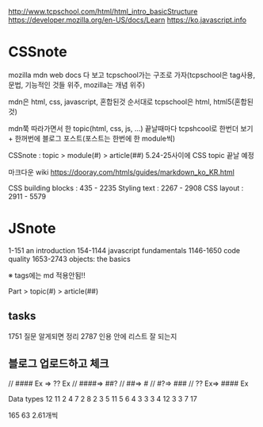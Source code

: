http://www.tcpschool.com/html/html_intro_basicStructure
https://developer.mozilla.org/en-US/docs/Learn
https://ko.javascript.info

# CSSnote
mozilla mdn web docs 다 보고 tcpschool가는 구조로 가자(tcpschool은 tag사용, 문법, 기능적인 것들 위주, mozilla는 개념 위주)

mdn은 html, css, javascript, 혼합된것 순서대로
tcpschool은 html, html5(혼합된것)

mdn쭉 따라가면서 한 topic(html, css, js, ...) 끝날때마다 tcpshcool로 한번더 보기 + 한꺼번에 블로그 포스트(포스트는 한번에 한 module씩)

CSSnote : topic > module(#) > article(##)
5.24-25사이에 CSS topic 끝날 예정

마크다운 wiki 
https://dooray.com/htmls/guides/markdown_ko_KR.html

CSS building blocks : 435 - 2235
Styling text : 2267 - 2908
CSS layout : 2911 - 5579

# JSnote
1-151		an introduction
154-1144	javascript fundamentals
1146-1650	code quality
1653-2743	objects: the basics


※ tags에는 md 적용안됨!!

Part > topic(#) > article(##)

## tasks
1751 질문 알게되면 정리
2787 인용 안에 리스트 잘 되는지

## 블로그 업로드하고 체크


// #### Ex => ?? Ex
// ####=> ##?
// ##=> #
// #?=> ###
// ?? Ex=> #### Ex

Data types
12
11
2
4
7
2
8
2
3
5
11
5
6
4
3
3
3
4
12
3
3
7
17

165
63
2.61개씩